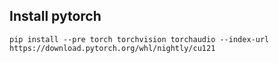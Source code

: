 ## Install pytorch

`pip install --pre torch torchvision torchaudio --index-url https://download.pytorch.org/whl/nightly/cu121`

# 